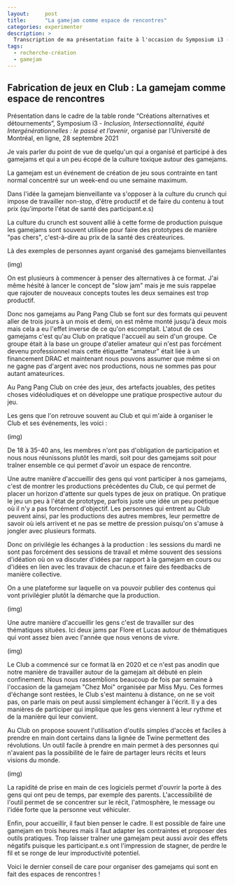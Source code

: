 ```yaml
---
layout:     post
title:      "La gamejam comme espace de rencontres"
categories: experimenter
description: >
  Transcription de ma présentation faite à l'occasion du Symposium i3 - *Inclusion, Intersectionnalité, équité Intergénérationnelles : le passé et l’avenir*organisé par l'Université de Montréal.
tags:
  - recherche-création
  - gamejam
---
```


## Fabrication de jeux en Club : La gamejam comme espace de rencontres

Présentation dans le cadre de la table ronde “Créations alternatives et détournements”, Symposium i3 - *Inclusion, Intersectionnalité, équité Intergénérationnelles : le passé et l’avenir*, organisé par l’Université de Montréal, en ligne, 28 septembre 2021

Je vais parler du point de vue de quelqu'un qui a organisé et participé à des gamejams et qui a un peu écopé de la culture toxique autour des gamejams.

La gamejam est un événement de création de jeu sous contrainte en tant normal concentré sur un week-end ou une semaine maximum.

Dans l'idée la gamejam bienveillante va s'opposer à la culture du crunch qui impose de travailler non-stop, d'être productif et de faire du contenu à tout prix (qu'importe l'état de santé des participant.e.s)

La culture du crunch est souvent allié à cette forme de production puisque les gamejams sont souvent utilisée pour faire des prototypes de manière "pas chers", c'est-à-dire au prix de la santé des créateurices.

Là des exemples de personnes ayant organisé des gamejams bienveillantes 

(img)

On est plusieurs à commencer à penser des alternatives à ce format. J'ai même hésité à lancer le concept de "slow jam" mais je me suis rappelae que rajouter de nouveaux concepts toutes les deux semaines est trop productif.

Donc nos gamejams au Pang Pang Club se font sur des formats qui peuvent aller de trois jours à un mois et demi, on est même monté jusqu'à deux mois mais cela a eu l'effet inverse de ce qu'on escomptait. L'atout de ces gamejams c'est qu'au Club on pratique l'accueil au sein d'un groupe. Ce groupe était à la base un groupe d'atelier amateur qui n'est pas forcément devenu professionnel mais cette étiquette "amateur" était liée à un financement DRAC et maintenant nous pouvons assumer que même si on ne gagne pas d'argent avec nos productions, nous ne sommes pas pour autant amateurices.

Au Pang Pang Club on crée des jeux, des artefacts jouables, des petites choses vidéoludiques et on développe une pratique prospective autour du jeu.

Les gens que l'on retrouve souvent au Club et qui m'aide à organiser le Club et ses événements, les voici :

(img)

De 18 à 35-40 ans, les membres n'ont pas d'obligation de participation et nous nous réunissons plutôt les mardi, soit pour des gamejams soit pour traîner ensemble ce qui permet d'avoir un espace de rencontre.

Une autre manière d'accueillir des gens qui vont participer à nos gamejams, c'est de montrer les productions précédentes du Club, ce qui permet de placer un horizon d'attente sur quels types de jeux on pratique. On pratique le jeu un peu à l'état de prototype, parfois juste une idée un peu poétique où il n'y a pas forcément d'objectif. Les personnes qui entrent au Club peuvent ainsi, par les productions des autres membres, leur permettre de savoir où iels arrivent et ne pas se mettre de pression puisqu'on s'amuse à jongler avec plusieurs formats.

Donc on privilégie les échanges à la production : les sessions du mardi ne sont pas forcément des sessions de travail et même souvent des sessions d'idéation où on va discuter d'idées par rapport à la gamejam en cours ou d'idées en lien avec les travaux de chacun.e et faire des feedbacks de manière collective. 

On a une plateforme sur laquelle on va pouvoir publier des contenus qui vont privilégier plutôt la démarche que la production.

(img)

Une autre manière d'accueillir les gens c'est de travailler sur des thématiques situées. Ici deux jams par Flore et Lucas autour de thématiques qui vont assez bien avec l'année que nous venons de vivre.

(img)

Le Club a commencé sur ce format là en 2020 et ce n'est pas anodin que notre manière de travailler autour de la gamejam ait débuté en plein confinement. Nous nous rassemblions beaucoup de fois par semaine à l'occasion de la gamejam "Chez Moi" organisée par Miss Myu. Ces formes d'échange sont restées, le Club s'est maintenu à distance, on ne se voit pas, on parle mais on peut aussi simplement échanger à l'écrit. Il y a des manières de participer qui implique que les gens viennent à leur rythme et de la manière qui leur convient.

Au Club on propose souvent l'utilisation d'outils simples d'accès et faciles à prendre en main dont certains dans la lignée de Twine permettent des révolutions. Un outil facile à prendre en main permet à des personnes qui n'avaient pas la possibilité de le faire de partager leurs récits et leurs visions du monde.

(img)

La rapidité de prise en main de ces logiciels permet d'ouvrir la porte à des gens qui ont peu de temps, par exemple des parents. L'accessibilité de l'outil permet de se concentrer sur le récit, l'atmosphère, le message ou l'idée forte que la personne veut véhiculer.

Enfin, pour accueillir, il faut bien penser le cadre. Il est possible de faire une gamejam en trois heures mais il faut adapter les contraintes et proposer des outils pratiques. Trop laisser traîner une gamejam peut aussi avoir des effets négatifs puisque les participant.e.s ont l'impression de stagner, de perdre le fil et se ronge de leur improductivité potentiel.

Voici le dernier conseil de care pour organiser des gamejams qui sont en fait des espaces de rencontres !